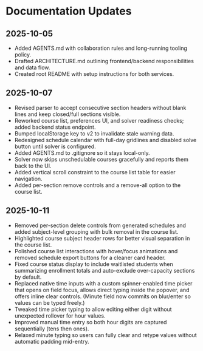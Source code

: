 # Documentation Updates

## 2025-10-05
- Added AGENTS.md with collaboration rules and long-running tooling policy.
- Drafted ARCHITECTURE.md outlining frontend/backend responsibilities and data flow.
- Created root README with setup instructions for both services.

## 2025-10-07
- Revised parser to accept consecutive section headers without blank lines and keep closed/full sections visible.
- Reworked course list, preferences UI, and solver readiness checks; added backend status endpoint.
- Bumped localStorage key to v2 to invalidate stale warning data.
- Redesigned schedule calendar with full-day gridlines and disabled solve button until solver is configured.
- Added AGENTS.md to .gitignore so it stays local-only.
- Solver now skips unschedulable courses gracefully and reports them back to the UI.
- Added vertical scroll constraint to the course list table for easier navigation.
- Added per-section remove controls and a remove-all option to the course list.

## 2025-10-11
- Removed per-section delete controls from generated schedules and added subject-level grouping with bulk removal in the course list.
- Highlighted course subject header rows for better visual separation in the course list.
- Polished course list interactions with hover/focus animations and removed schedule export buttons for a cleaner card header.
- Fixed course status display to include waitlisted students when summarizing enrollment totals and auto-exclude over-capacity sections by default.
- Replaced native time inputs with a custom spinner-enabled time picker that opens on field focus, allows direct typing inside the popover, and offers inline clear controls. (Minute field now commits on blur/enter so values can be typed freely.)
- Tweaked time picker typing to allow editing either digit without unexpected rollover for hour values.
- Improved manual time entry so both hour digits are captured sequentially (tens then ones).
- Relaxed minute typing so users can fully clear and retype values without automatic padding mid-entry.
